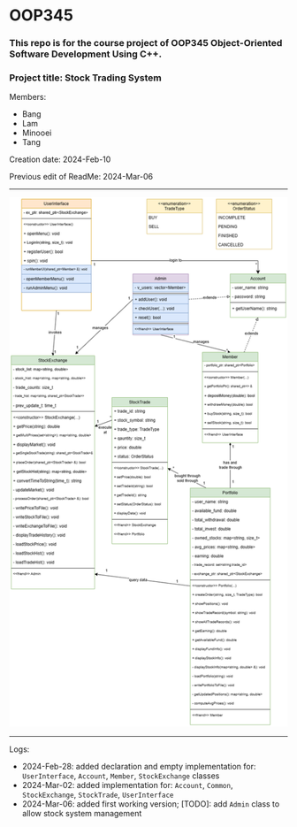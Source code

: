 # OOP345



### This repo is for the course project of OOP345 Object-Oriented Software Development Using C++.

### Project title: **Stock Trading System**

Members:
- Bang
- Lam
- Minooei
- Tang



Creation date: 2024-Feb-10

Previous edit of ReadMe: 2024-Mar-06



----------------------------------------------------



![pending_class_diagram](images/StockTradeSystemClassDiagram_v2_2024Mar06.drawio.png)





--------------------------------------------------------



Logs:

- 2024-Feb-28: added declaration and empty implementation for: `UserInterface`, `Account`, `Member`, `StockExchange` classes
- 2024-Mar-02: added implementation for: `Account`, `Common`, `StockExchange`, `StockTrade`, `UserInterface`
- 2024-Mar-06: added first working version; [TODO]: add `Admin` class to allow stock system management